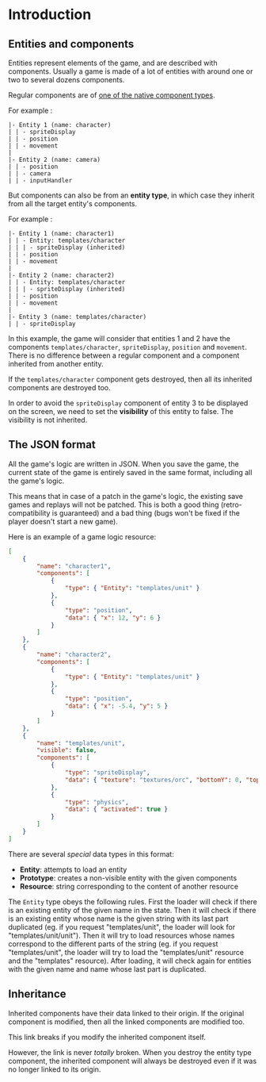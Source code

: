 # Introduction

## Entities and components

Entities represent elements of the game, and are described with components. Usually a game is made of a lot of entities with around one or two to several dozens components.

Regular components are of [one of the native component types](native-components.md).

For example :
```
|- Entity 1 (name: character)
| | - spriteDisplay
| | - position
| | - movement
|
|- Entity 2 (name: camera)
| | - position
| | - camera
| | - inputHandler
```

But components can also be from an **entity type**, in which case they inherit from all the target entity's components.

For example :
```
|- Entity 1 (name: character1)
| | - Entity: templates/character
| | | - spriteDisplay (inherited)
| | - position
| | - movement
|
|- Entity 2 (name: character2)
| | - Entity: templates/character
| | | - spriteDisplay (inherited)
| | - position
| | - movement
|
|- Entity 3 (name: templates/character)
| | - spriteDisplay
```

In this example, the game will consider that entities 1 and 2 have the components `templates/character`, `spriteDisplay`, `position` and `movement`. There is no difference between a regular component and a component inherited from another entity.

If the `templates/character` component gets destroyed, then all its inherited components are destroyed too.

In order to avoid the `spriteDisplay` component of entity 3 to be displayed on the screen, we need to set the **visibility** of this entity to false. The visibility is not inherited.

## The JSON format

All the game's logic are written in JSON. When you save the game, the current state of the game is entirely saved in the same format, including all the game's logic.

This means that in case of a patch in the game's logic, the existing save games and replays will not be patched. This is both a good thing (retro-compatibility is guaranteed) and a bad thing (bugs won't be fixed if the player doesn't start a new game).

Here is an example of a game logic resource:

```json
[
    {
        "name": "character1",
        "components": [
            {
                "type": { "Entity": "templates/unit" }
            },
            {
                "type": "position",
                "data": { "x": 12, "y": 6 }
            }
        ]
    },
    {
        "name": "character2",
        "components": [
            {
                "type": { "Entity": "templates/unit" }
            },
            {
                "type": "position",
                "data": { "x": -5.4, "y": 5 }
            }
        ]
    },
    {
        "name": "templates/unit",
        "visible": false,
        "components": [
            {
                "type": "spriteDisplay",
                "data": { "texture": "textures/orc", "bottomY": 0, "topY": 1.8 }
            },
            {
                "type": "physics",
                "data": { "activated": true }
            }
        ]
    }
]
```

There are several *special* data types in this format:

 - **Entity**: attempts to load an entity
 - **Prototype**: creates a non-visible entity with the given components
 - **Resource**: string corresponding to the content of another resource

The `Entity` type obeys the following rules. First the loader will check if there is an existing entity of the given name in the state. Then it will check if there is an existing entity whose name is the given string with its last part duplicated (eg. if you request "templates/unit", the loader will look for "templates/unit/unit"). Then it will try to load resources whose names correspond to the different parts of the string (eg. if you request "templates/unit", the loader will try to load the "templates/unit" resource and the "templates" resource). After loading, it will check again for entities with the given name and name whose last part is duplicated.

## Inheritance

Inherited components have their data linked to their origin. If the original component is modified, then all the linked components are modified too.

This link breaks if you modify the inherited component itself.

However, the link is never *totally* broken. When you destroy the entity type component, the inherited component will always be destroyed even if it was no longer linked to its origin.
